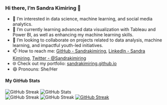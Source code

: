 ### Hi there, I’m Sandra Kimiring 👋

- 👀 I’m interested in data science, machine learning, and social media analytics.
- 🌱 I’m currently learning advanced data visualization with Tableau and Power BI, as well as enhancing my machine learning skills.
- 💞️ I’m looking to collaborate on projects related to data analysis, machine learning, and impactful youth-led initiatives.
- 📫 How to reach me: [GitHub - Sandrakimiring](https://github.com/Sandrakimiring), [LinkedIn - Sandra Kimiring](https://www.linkedin.com/in/sandra-kimiring/), [Twitter - @Sandrakimiring](https://x.com/Sandrakimiring)
- 🌐 Check out my portfolio: [sandrakimiring.github.io](https://sandrakimiring.github.io/)
- 😄 Pronouns: She/Her
#### My GitHub Stats
![GitHub Streak](https://github-readme-streak-stats.herokuapp.com/?user=Sandrakimiring)
![GitHub Stats](https://github-readme-stats.vercel.app/api?username=Sandrakimiring&show_icons=true&hide_title=true)  
![GitHub Streak](https://streak-stats.demolab.com/?user=Sandrakimiring&theme=radical)
<img src="https://streak-stats.demolab.com/?user=Sandrakimiring&theme=radical" alt="GitHub Streak" />
[![GitHub Streak](https://streak-stats.demolab.com?user=Sandrakimiring)](https://git.io/streak-stats)
